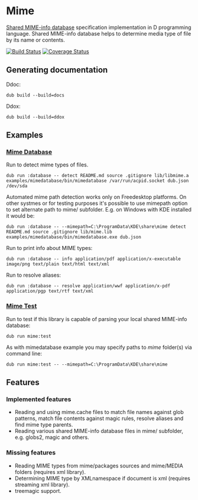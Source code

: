 # Mime

[Shared MIME-info database](https://www.freedesktop.org/wiki/Specifications/shared-mime-info-spec/) specification implementation in D programming language. Shared MIME-info database helps to determine media type of file by its name or contents.

[![Build Status](https://travis-ci.org/MyLittleRobo/mime.svg?branch=master)](https://travis-ci.org/MyLittleRobo/mime) [![Coverage Status](https://coveralls.io/repos/github/MyLittleRobo/mime/badge.svg?branch=master)](https://coveralls.io/github/MyLittleRobo/mime?branch=master)

## Generating documentation

Ddoc:

    dub build --build=docs
    
Ddox:

    dub build --build=ddox

## Examples
    
### [Mime Database](examples/database/source/app.d)

Run to detect mime types of files.

    dub run :database -- detect README.md source .gitignore lib/libmime.a examples/mimedatabase/bin/mimedatabase /var/run/acpid.socket dub.json /dev/sda
    
Automated mime path detection works only on Freedesktop platforms. On other systmes or for testing purposes it's possible to use mimepath option to set alternate path to mime/ subfolder. E.g. on Windows with KDE installed it would be:

    dub run :database -- --mimepath=C:\ProgramData\KDE\share\mime detect README.md source .gitignore lib/mime.lib examples/mimedatabase/bin/mimedatabase.exe dub.json
    
Run to print info about MIME types:

    dub run :database -- info application/pdf application/x-executable image/png text/plain text/html text/xml

Run to resolve aliases:

    dub run :database -- resolve application/wwf application/x-pdf application/pgp text/rtf text/xml
    
### [Mime Test](examples/test/source/app.d)

Run to test if this library is capable of parsing your local shared MIME-info database:

    dub run mime:test
    
As with mimedatabase example you may specify paths to *mime* folder(s) via command line:

    dub run mime:test -- --mimepath=C:\ProgramData\KDE\share\mime
    
## Features

### Implemented features

* Reading and using mime.cache files to match file names against glob patterns, match file contents against magic rules, resolve aliases and find mime type parents.
* Reading various shared MIME-info database files in mime/ subfolder, e.g. globs2, magic and others.

### Missing features

* Reading MIME types from mime/packages sources and mime/MEDIA folders (requires xml library).
* Determining MIME type by XMLnamespace if document is xml (requires streaming xml library).
* treemagic support.
